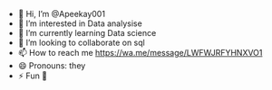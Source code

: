 - 👋 Hi, I’m @Apeekay001
- 👀 I’m interested in Data analysise
- 🌱 I’m currently learning Data science 
- 💞️ I’m looking to collaborate on sql
- 📫 How to reach me https://wa.me/message/LWFWJRFYHNXVO1
- 😄 Pronouns: they
- ⚡ Fun 🥹

<!---
Apeekay001/Apeekay001 is a ✨ special ✨ repository because its `README.md` (this file) appears on your GitHub profile.
You can click the Preview link to take a look at your changes.
--->
